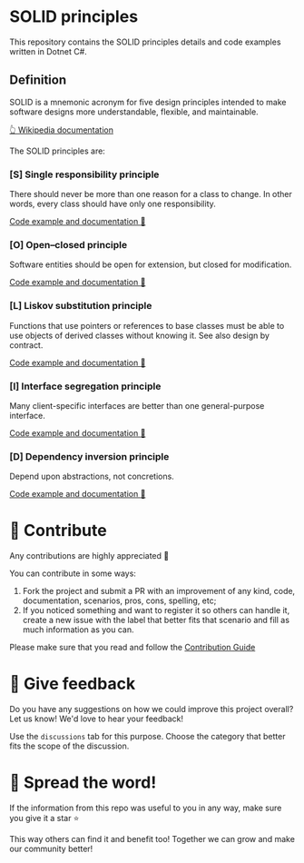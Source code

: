 # SOLID principles

This repository contains the SOLID principles details and code examples written in Dotnet C#.

## Definition

SOLID is a mnemonic acronym for five design principles intended to make software designs more understandable, flexible, and maintainable.

[👆 Wikipedia documentation](https://en.wikipedia.org/wiki/SOLID)

The SOLID principles are:

### [S] Single responsibility principle

There should never be more than one reason for a class to change.
In other words, every class should have only one responsibility.

[Code example and documentation 📄](./SolidPrinciples.SingleResponsibilityPrinciple/README.md)

### [O] Open–closed principle

Software entities should be open for extension, but closed for modification.

[Code example and documentation 📄](./SolidPrinciples.OpenClosedPrinciple/README.md)

### [L] Liskov substitution principle

Functions that use pointers or references to base classes must be able to use objects of derived classes without knowing it.
See also design by contract.

[Code example and documentation 📄](./SolidPrinciples.LiskovSubstitutionPrinciple/README.md)

### [I] Interface segregation principle

Many client-specific interfaces are better than one general-purpose interface.

[Code example and documentation 📄](./SolidPrinciples.InterfaceSegregationPrinciple/README.md)

### [D] Dependency inversion principle

Depend upon abstractions, not concretions.

[Code example and documentation 📄](./SolidPrinciples.DependencyInversionPrinciple/README.md)

# 🤲 Contribute

Any contributions are highly appreciated 🙏

You can contribute in some ways:
1. Fork the project and submit a PR with an improvement of any kind, code, documentation, scenarios, pros, cons, spelling, etc;
1. If you noticed something and want to register it so others can handle it, create a new issue with the label that better fits that scenario and fill as much information as you can.

Please make sure that you read and follow the [Contribution Guide](./CONTRIBUTING.md)

# 📢 Give feedback

Do you have any suggestions on how we could improve this project overall? Let us know! We'd love to hear your feedback!

Use the `discussions` tab for this purpose. Choose the category that better fits the scope of the discussion.

# 🌱 Spread the word!

If the information from this repo was useful to you in any way, make sure you give it a star ⭐

This way others can find it and benefit too! Together we can grow and make our community better! 